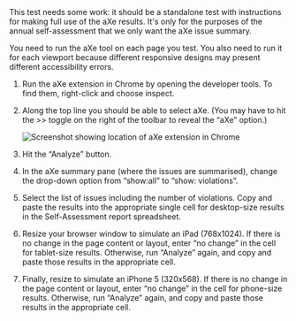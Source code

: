 <div class="ed">This test needs some work: it should be a standalone test with instructions for making full use of the aXe results. It's only for the purposes of the annual self-assessment that we only want the aXe issue summary.</div> 

You need to run the aXe tool on each page you test. You also need to run it for each viewport because different responsive designs may present different accessibility errors.

1. Run the aXe extension in Chrome by opening the developer tools. To find them, right-click and choose inspect. 

2. Along the top line you should be able to select aXe. (You may have to hit the &gt;&gt; toggle on the right of the toolbar to reveal the “aXe” option.)

	![Screenshot showing location of aXe extension in Chrome](http://govtnz.github.io/web-standards/assets/img/aXe-button.jpg) 

3. Hit the “Analyze” button. 

4. In the aXe summary pane (where the issues are summarised), change the drop-down option from “show:all” to “show: violations”.

5. Select the list of issues including the number of violations. Copy and paste the results into the appropriate single cell for desktop-size results in the Self-Assessment report spreadsheet. 

6. Resize your browser window to simulate an iPad (768x1024). If there is no change in the page content or layout, enter “no change” in the cell for tablet-size results. Otherwise, run “Analyze” again, and copy and paste those results in the appropriate cell.

7. Finally, resize to simulate an iPhone 5 (320x568). If there is no change in the page content or layout, enter “no change” in the cell for phone-size results. Otherwise, run “Analyze” again, and copy and paste those results in the appropriate cell.